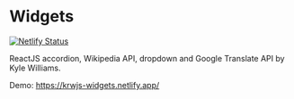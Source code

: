 # Widgets

[![Netlify Status](https://api.netlify.com/api/v1/badges/057e9e00-7e88-4430-8063-c43f6357492b/deploy-status)](https://app.netlify.com/sites/krwjs-widgets/deploys)

ReactJS accordion, Wikipedia API, dropdown and Google Translate API by Kyle Williams.

Demo: https://krwjs-widgets.netlify.app/
